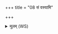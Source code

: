 +++
title = "08 सं वस्यामि"

+++
<details><summary>मूलम् (WS)</summary>

सं वस्यामि समितिं मधुना वाचमाञ्जिषम् ।  
युस्माकमन्ये शृण्वन्तूदितं सङ्गते जने ॥ ८ ॥
</details>